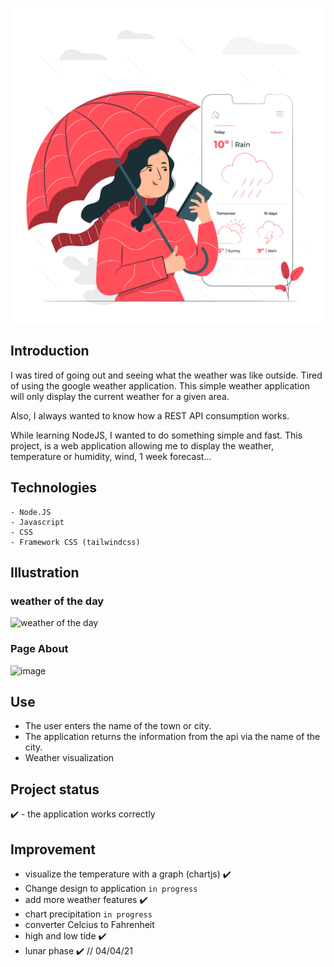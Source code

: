 ![WeatherApp](https://github.com/Silent-Ame/Weather-App/blob/main/3324647.jpg)

## Introduction
I was tired of going out and seeing what the weather was like outside. Tired of using the google weather application.
This simple weather application will only display the current weather for a given area.

Also, I always wanted to know how a REST API consumption works.

While learning NodeJS, I wanted to do something simple and fast. This project, is a web application allowing me to
display the weather, temperature or humidity, wind, 1 week forecast...

## Technologies
```
- Node.JS
- Javascript
- CSS
- Framework CSS (tailwindcss)
```

## Illustration
### weather of the day
![weather of the day](https://user-images.githubusercontent.com/38507456/124138786-4a7bce80-da87-11eb-89ee-7c0e47810590.png)

### Page About
![image](https://user-images.githubusercontent.com/38507456/124139116-97f83b80-da87-11eb-8828-ead12c477612.png)


## Use
- The user enters the name of the town or city.
- The application returns the information from the api via the name of the city.
- Weather visualization

## Project status
✔️ - the application works correctly

## Improvement
- visualize the temperature with a graph (chartjs) ✔️
- Change design to application `in progress`
- add more weather features ✔️
- chart precipitation `in progress`
- converter Celcius to Fahrenheit
- high and low tide ✔️
- lunar phase ✔️ // 04/04/21

